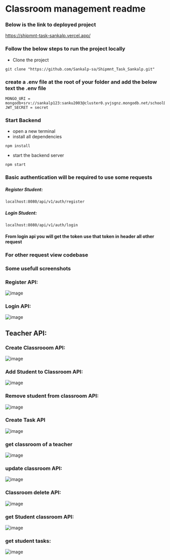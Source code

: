 # Classroom management readme

### Below is the link to deployed project

https://shipmnt-task-sankalp.vercel.app/

### Follow the below steps to run the project locally

* Clone the project
```
git clone "https://github.com/Sankalp-sa/Shipmnt_Task_Sankalp.git"
```

### create a .env file at the root of your folder and add the below text the .env file

```
MONGO_URI = mongodb+srv://sankalp123:sanku2003@cluster0.yvjsgnz.mongodb.net/schoolDB
JWT_SECRET = secret
```

### Start Backend

* open a new terminal
* install all dependencies
```
npm install
```
* start the backend server
```
npm start
```

### Basic authentication will be required to use some requests

##### Register Student:
```
localhost:8080/api/v1/auth/register
```

##### Login Student:
```
localhost:8080/api/v1/auth/login
```

#### From login api you will get the token use that token in header all other request
### For other request view codebase

### Some usefull screenshots

### Register API:
![image](https://github.com/user-attachments/assets/f9b253e6-70f3-4319-8f40-d00856eb0e33)

### Login API:
![image](https://github.com/user-attachments/assets/36dd5726-367a-4a7a-a640-cab069e57d03)

## Teacher API:

### Create Classrooom API:
![image](https://github.com/user-attachments/assets/55ac70bf-3e86-41eb-868d-505607cb8c4a)

### Add Student to Classroom API:
![image](https://github.com/user-attachments/assets/6898b7ff-cc32-40b7-9bf9-f82d91ca637c)

### Remove student from classroom API:
![image](https://github.com/user-attachments/assets/6049a3f4-ca8a-4f6e-a3d4-db798efb9902)

### Create Task API
![image](https://github.com/user-attachments/assets/58796d6c-615c-48a3-a7a7-4408ba8b5b2d)

### get classroom of a teacher
![image](https://github.com/user-attachments/assets/9c33510f-2b3e-494a-b208-c6635d6a2505)

### update classroom API:
![image](https://github.com/user-attachments/assets/988461af-61c0-4c25-9588-eca068e3c2c2)

### Classroom delete API:
![image](https://github.com/user-attachments/assets/903c5357-1ea8-4b57-a31a-1f65a6c48d33)

### get Student classroom API:
![image](https://github.com/user-attachments/assets/be501e85-0490-497b-b77b-191075a7fc9d)

### get student tasks:
![image](https://github.com/user-attachments/assets/bad805dd-d717-4b46-ab24-8ad0a59382e9)






